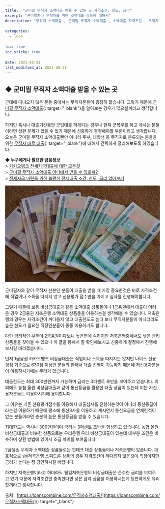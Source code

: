 ```yaml
---
title:  "군미필 무직자 소액대출 받을 수 있는 곳 자격조건, 한도, 금리"
excerpt: "군미필자나 무직자를 위한 소액대출 상품에 대해서"
description: "무직자 소액대출 , 군미필 무직자 소액대출 , 소액대출 자격조건 , 무직자 소액대출 한도"

categories:
  - loan

toc: true
toc_sticky: true
 
date: 2021-08-31
last_modified_at: 2021-08-31
---
```

## ◆ 군미필 무직자 소액대출 받을 수 있는 곳  
군대에 다녀오지 않은 분들 중에서는 무직자분들이 굉장히 많습니다. 그렇기 때문에 [군미필 무직자 소액대출](https://loanscombine.com/무직자소액대출/){: target="_blank"}을 알아보는 경우가 많으실꺼라고 생각합니다.

하지만 혹시나 대출기간동안 군입대를 하게되는 경우나 현재 군복무를 하고 계시는 분들이라면 상환 문제가 있을 수 있기 때문에 신중하게 결정해야할 부분이라고 생각합니다. 오늘은 군미필 무직자 소액대출뿐만 아니라 주부, 대학생 등 무직자로 분류되는 분들을 위한 [무직자 바로 대출](https://loanscombine.com/무직자소액대출/){: target="_blank"}에 대해서 간략하게 정리해보도록 하겠습니다.

**◆ 누구에게나 필요한 금융정보**  
\> [카카오뱅크 전세자금대출에 대한 모든것](https://goodloan.github.io/loan/7/)  
\> [군미필 무직자 소액대출 어디에서 받을 수 있을까?](https://goodloan.github.io/loan/8/)  
\> [전세자금 마련을 위한 쏠편한 전세대출 조건, 한도, 금리 알아보기](https://goodloan.github.io/loan/9/)

<p style="text-align: center;"><img src="/assets/images/posting_img/21-08-31/1.jpg" title="군미필 무직자 소액대출 받을 수 있는곳" alt="군미필 무직자 소액대출 받을 수 있는곳 썸네일 이미지"></p>

군미필자와 같이 무직자 신분인 분들이 대출을 받을 때 가장 중요한것은 바로 자격조건에 직업이나 소득을 따지지 않고 신용평가 점수만을 가지고 심사를 진행해야합니다.

그렇기 때문에 보통 비상금대출과 같은 소액대출 상품들이나 1금융권에서 대출이 어려운 경우 2금융권 저축은행 소액대출 상품들을 이용하는걸 생각해볼 수 있습니다. 저축은행의 경우는 자격조건이 까다롭지 않고 대출한도도 높다 보니 무직자분들이 아니더라도 높은 한도가 필요한 직장인분들이 종종 이용하기도 합니다.

다만 금리적인 부분이 2금융권이다보니 높은편에 속하지만 저축은행중에서도 낮은 금리 상품들을 찾아볼 수 있으니 이 글을 통해서 잘 확인해보시고 신중하게 결정해서 진행해보시길 바라겠습니다.

먼저 1금융권 카카오뱅크 비상금대출은 직업이나 소득을 따지지는 않지만 나이스 신용평점 기준으로 630점 이상인 분들의 한해서 대출 진행이 가능하기 때문에 저신용자분들이 이용하시기에는 무리가 있습니다.

대출한도는 최대 300만원까지 가능하며 금리는 3퍼센트 초반을 보여주고 있습니다. 이외에도 농협 올원 비상금대출과 같이 통신등급을 활용한 대출 상품이 있는데 이는 저신용자분들도 이용하시기에 용이합니다.

그 이유는 기존 신용평가점수를 이용해서 대출심사를 진행하는것이 아니라 통신등급이라는걸 이용하기 때문에 평소에 통신3사를 이용하고 계시면서 통신요금을 연체한적이 없는 분들이라면 충분히 높은 통신등급을 받을 수 있습니다.

최대한도는 역시나 300만원이며 금리는 3퍼센트 초반을 형성하고 있습니다. 농협 올원 비상금대출과 비슷한 상품으로는 우리은행 우리 비상금대출이 있는데 대부분 조건은 비슷하며 상환 방법에 있어서 조금 차이를 보여줍니다.

2금융권 무직자 소액대출 상품들로는 핀테크 대출 상품들이나 저축은행이 있습니다. 대표적으로 sbi저축은행 스피드론 상품의 경우 자격조건이 까다롭지 않은것이 특징이지만 금리가 높다는 점 감안하시길 바랍니다.

하지만 저축은행이라고 하더라도 웰컴저축은행의 비상금대출은 준수한 금리를 보여주고 있기 때문에 자격조건만 충족한다면 낮은 금리 상품을 이용하시는게 당연하게도 유리할꺼라고 생각합니다.

출처 : [https://loanscombine.com/무직자소액대출/](https://loanscombine.com/무직자소액대출/){: target="_blank"}